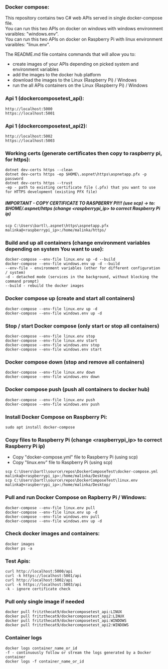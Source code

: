 ### Docker compose:
This repository contains two C# web APIs served in single docker-compose file.\
You can run this two APIs on docker on windows with windows environment varaibles: "windows.env".\
You can run this two APIs on docker on Raspberry Pi with linux environment varaibles: "linux.env".

The README.md file contains commands that will allow you to:
- create images of your APIs depending on picked system and environment variables
- add the images to the docker hub platform
- download the images to the Linux (Raspberry Pi) / Windows
- run the all APIs containers on the Linux (Raspberry Pi) / Windows

### Api 1 (dockercomposetest_api):
```
http://localhost:5000
https://localhost:5001
```
### Api 1 (dockercomposetest_api2):
```
http://localhost:5002
https://localhost:5003
```
### Working certs (generate certificates then copy to raspberry pi, for https):
```
dotnet dev-certs https --clean
dotnet dev-certs https -ep $HOME\.aspnet\https\aspnetapp.pfx -p password
dotnet dev-certs https --trust
-ep - path to existing certificate file (.pfx) that you want to use for HTTPS development (existing PFX file)
```
##### IMPORTANT - COPY CERTIFICATE TO RASPBERRY PI!!! (use scp) -> to: $HOME/.aspnet/https (change <raspberrypi_ip> to correct Raspberry Pi ip)
```
scp C:\Users\bartl\.aspnet\https\aspnetapp.pfx malinka@<raspberrypi_ip>:/home/malinka/https/
```
### Build and up all containers (change environment variables depending on system You want to use):
```
docker-compose --env-file linux.env up -d --build
docker-compose --env-file windows.env up -d --build
--env-file - environment variables (other for different configuration / system)
-d - detached mode (services in the background, without blocking the command prompt)
--build - rebuild the docker images
```
### Docker compose up (create and start all containers)
```
docker-compose --env-file linux.env up -d
docker-compose --env-file windows.env up -d
```
### Stop / start Docker compose (only start or stop all containers)
```
docker-compose --env-file linux.env stop
docker-compose --env-file linux.env start
docker-compose --env-file windows.env stop
docker-compose --env-file windows.env start
```
### Docker compose down (stop and remove all containers)
```
docker-compose --env-file linux.env down
docker-compose --env-file windows.env down
```
### Docker compose push (push all containers to docker hub)
```
docker-compose --env-file linux.env push
docker-compose --env-file windows.env push
```
### Install Docker Compose on Raspberry Pi:
```
sudo apt install docker-compose
```
### Copy files to Raspberry Pi (change <raspberrypi_ip> to correct Raspberry Pi ip)
- Copy "docker-compose.yml" file to Raspberry Pi (using scp)
- Copy "linux.env" file to Raspberry Pi (using scp)
```
scp C:\Users\bartl\source\repos\DockerComposeTest\docker-compose.yml malinka@<raspberrypi_ip>:/home/malinka/Desktop/
scp C:\Users\bartl\source\repos\DockerComposeTest\linux.env malinka@<raspberrypi_ip>:/home/malinka/Desktop/
```
### Pull and run Docker Compose on Rapberry Pi / Windows:
```
docker-compose --env-file linux.env pull
docker-compose --env-file linux.env up -d
docker-compose --env-file windows.env pull
docker-compose --env-file windows.env up -d
```
### Check docker images and containers:
```
docker images
docker ps -a
```
### Test Apis:
```
curl http://localhost:5000/api
curl -k https://localhost:5001/api
curl http://localhost:5002/api
curl -k https://localhost:5003/api
-k - ignore certificate check
```
### Pull only single image if needed
```
docker pull fritzthecat9/dockercomposetest_api:LINUX
docker pull fritzthecat9/dockercomposetest_api2:LINUX
docker pull fritzthecat9/dockercomposetest_api:WINDOWS
docker pull fritzthecat9/dockercomposetest_api2:WINDOWS
```
### Container logs
```
docker logs container_name_or_id
-f - continuously follow or stream the logs generated by a Docker container
docker logs -f container_name_or_id
```